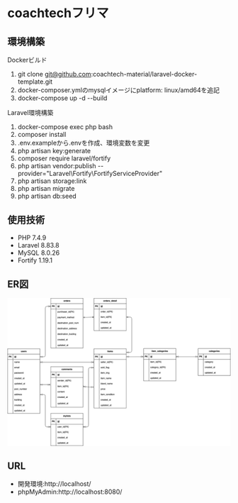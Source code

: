 # coachtechフリマ

## 環境構築

Dockerビルド

1. git clone git@github.com:coachtech-material/laravel-docker-template.git
2. docker-composer.ymlのmysqlイメージにplatform: linux/amd64を追記
3. docker-compose up -d --build

Laravel環境構築

1. docker-compose exec php bash
2. composer install
3. .env.exampleから.envを作成、環境変数を変更
4. php artisan key:generate
5. composer require laravel/fortify
6. php artisan vendor:publish --provider="Laravel\Fortify\FortifyServiceProvider"
7. php artisan storage:link
8. php artisan migrate
9. php artisan db:seed



## 使用技術

- PHP 7.4.9
- Laravel 8.83.8
- MySQL 8.0.26
- Fortify 1.19.1

## ER図

![ER図](src/er-diagram.png)
## URL

- 開発環境:http://localhost/
- phpMyAdmin:http://localhost:8080/